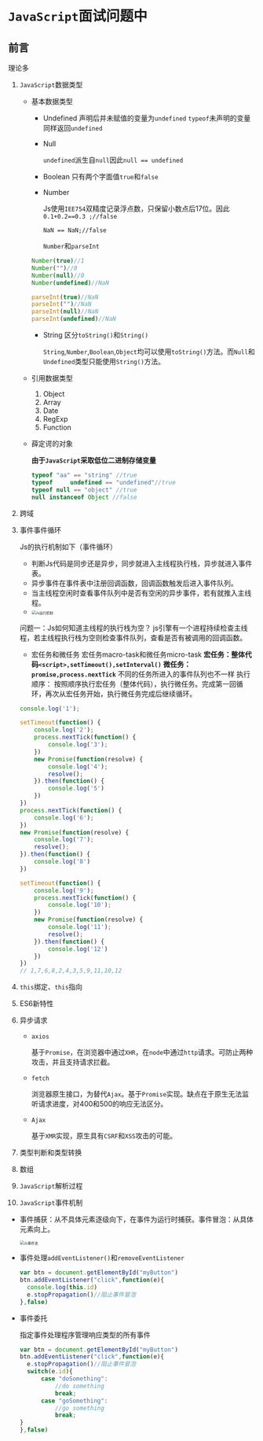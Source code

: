 # `JavaScript`面试问题中

## 前言

理论多

1. `JavaScript`数据类型

   + 基本数据类型

     + Undefined
       声明后并未赋值的变量为`undefined`
       `typeof`未声明的变量同样返回`undefined`

     + Null

       `undefined`派生自`null`因此`null == undefined`

     + Boolean
       只有两个字面值`true`和`false`

     + Number

       Js使用`IEE754`双精度记录浮点数，只保留小数点后17位。因此`0.1+0.2==0.3 ;//false`

       `NaN == NaN;//false`

       `Number`和`parseInt`

     ```javascript
     Number(true)//1
     Number("")//0
     Number(null)//0
     Number(undefined)//NaN
     ```

     ```javascript
     parseInt(true)//NaN
     parseInt("")//NaN
     parseInt(null)//NaN
     parseInt(undefined)//NaN
     ```

     + String
       区分`toString()`和`String()`

       `String`,`Number`,`Boolean`,`Object`均可以使用`toString()`方法。而`Null`和`Undefined`类型只能使用`String()`方法。

   + 引用数据类型
     1. Object
     2. Array
     3. Date
     4. RegExp
     5. Function

   + 薛定谔的对象

     **由于`JavaScript`采取低位二进制存储变量**

     ```javascript
     typeof "aa" == "string" //true
     typeof 	undefined == "undefined"//true
     typeof null == "object" //true
     null instanceof Object //false
     ```

2. 跨域

3. 事件事件循环

   Js的执行机制如下（事件循环）

   - 判断Js代码是同步还是异步，同步就进入主线程执行栈，异步就进入事件表。
   - 异步事件在事件表中注册回调函数，回调函数触发后进入事件队列。
   - 当主线程空闲时查看事件队列中是否有空闲的异步事件，若有就推入主线程。
   - <img src="https://img-blog.csdnimg.cn/20200302213340154.png?x-oss-process=image/watermark,type_ZmFuZ3poZW5naGVpdGk,shadow_10,text_aHR0cHM6Ly9ibG9nLmNzZG4ubmV0L3FxXzQwNzgxMjkx,size_16,color_FFFFFF,t_70" alt="Js运行机制" style="zoom:50%;" />

   问题一：Js如何知道主线程的执行栈为空？
   js引擎有一个进程持续检查主线程，若主线程执行栈为空则检查事件队列，查看是否有被调用的回调函数。

   + 宏任务和微任务
     宏任务macro-task和微任务micro-task
     **宏任务：整体代码`<script>,setTimeout(),setInterval()`**
     **微任务：`promise,process.nextTick`**
     不同的任务所进入的事件队列也不一样
     执行顺序：
     按照顺序执行宏任务（整体代码），执行微任务。完成第一回循环，再次从宏任务开始，执行微任务完成后继续循环。

   ```javascript
   console.log('1');
   
   setTimeout(function() {
       console.log('2');
       process.nextTick(function() {
           console.log('3');
       })
       new Promise(function(resolve) {
           console.log('4');
           resolve();
       }).then(function() {
           console.log('5')
       })
   })
   process.nextTick(function() {
       console.log('6');
   })
   new Promise(function(resolve) {
       console.log('7');
       resolve();
   }).then(function() {
       console.log('8')
   })
   
   setTimeout(function() {
       console.log('9');
       process.nextTick(function() {
           console.log('10');
       })
       new Promise(function(resolve) {
           console.log('11');
           resolve();
       }).then(function() {
           console.log('12')
       })
   })
   // 1,7,6,8,2,4,3,5,9,11,10,12
   ```

4. `this`绑定、`this`指向

5. ES6新特性

6. 异步请求

   + `axios`

     基于`Promise`，在浏览器中通过`XHR`，在`node`中通过`http`请求。可防止两种攻击，并且支持请求拦截。

   + `fetch`

     浏览器原生接口，为替代`Ajax`。基于`Promise`实现。缺点在于原生无法监听请求进度，对400和500的响应无法区分。

   + `Ajax`

     基于`XMR`实现，原生具有`CSRF`和`XSS`攻击的可能。

7. 类型判断和类型转换

8. 数组

9. `JavaScript`解析过程

10. `JavaScript`事件机制

- 事件捕获：从不具体元素逐级向下，在事件为运行时捕获。事件冒泡：从具体元素向上。

  <img src="https://img-blog.csdnimg.cn/20200302173455737.png?x-oss-process=image/watermark,type_ZmFuZ3poZW5naGVpdGk,shadow_10,text_aHR0cHM6Ly9ibG9nLmNzZG4ubmV0L3FxXzQwNzgxMjkx,size_16,color_FFFFFF,t_70" alt="Js事件流" style="zoom:50%;" />

- 事件处理`addEventListener()`和`removeEventListener`

  ```javascript
  var btn = document.getElementById("myButton")
  btn.addEventListener("click",function(e){
  	console.log(this.id)
  	e.stopPropagation()//阻止事件冒泡
  },false)
  ```

+ 事件委托

  指定事件处理程序管理响应类型的所有事件

  ```javascript
  var btn = document.getElementById("myButton")
  btn.addEventListener("click",function(e){
  	e.stopPropagation()//阻止事件冒泡
  	switch(e.id){
  		case "doSomething":
  			//do something
  			break;
  		case "goSomething":
  			//go something
  			break;
  }
  },false)
  ```

  



​	